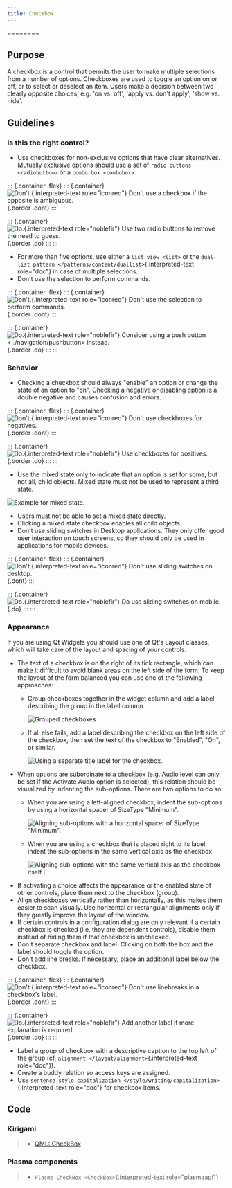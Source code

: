 ```yaml
---
title: Checkbox
---
```

========

Purpose
-------

A checkbox is a control that permits the user to make multiple
selections from a number of options. Checkboxes are used to toggle an
option on or off, or to select or deselect an item. Users make a
decision between two clearly opposite choices, e.g. \'on vs. off\',
\'apply vs. don\'t apply\', \'show vs. hide\'.

Guidelines
----------

### Is this the right control?

-   Use checkboxes for non-exclusive options that have clear
    alternatives. Mutually exclusive options should use a set of
    `radio buttons <radiobutton>` or a
    `combo box <combobox>`.

::: {.container .flex}
::: {.container}
![`Don't.`{.interpreted-text role="iconred"} Don\'t use a checkbox if
the opposite is ambiguous.](/hig/Ambiguous_Opposite_Bad.qml.png){.border
.dont}
:::

::: {.container}
![`Do.`{.interpreted-text role="noblefir"} Use two radio buttons to
remove the need to guess.](/hig/Ambiguous_Opposite_Good.qml.png){.border
.do}
:::
:::

-   For more than five options, use either a
    `list view <list>` or the
    `dual-list pattern </patterns/content/duallist>`{.interpreted-text
    role="doc"} in case of multiple selections.
-   Don\'t use the selection to perform commands.

::: {.container .flex}
::: {.container}
![`Don't.`{.interpreted-text role="iconred"} Don\'t use the selection to
perform commands.](/hig/No_Command_2_Bad.qml.png){.border .dont}
:::

::: {.container}
![`Do.`{.interpreted-text role="noblefir"} Consider using a
`push button <../navigation/pushbutton>`
instead.](/hig/No_Command_2_Good.qml.png){.border .do}
:::
:::

### Behavior

-   Checking a checkbox should always \"enable\" an option or change the
    state of an option to \"on\". Checking a negative or disabling
    option is a double negative and causes confusion and errors.

::: {.container .flex}
::: {.container}
![`Don't.`{.interpreted-text role="iconred"} Don\'t use checkboxes for
negatives.](/hig/Checkbox_Enable_Bad.qml.png){.border .dont}
:::

::: {.container}
![`Do.`{.interpreted-text role="noblefir"} Use checkboxes for
positives.](/hig/Checkbox_Enable_Good.qml.png){.border .do}
:::
:::

-   Use the mixed state only to indicate that an option is set for some,
    but not all, child objects. Mixed state must not be used to
    represent a third state.

![Example for mixed state.](/hig/Checkbox_Mixed_State.qml.png)

-   Users must not be able to set a mixed state directly.
-   Clicking a mixed state checkbox enables all child objects.
-   Don\'t use sliding switches in Desktop applications. They only offer
    good user interaction on touch screens, so they should only be used
    in applications for mobile devices.

::: {.container .flex}
::: {.container}
![`Don't.`{.interpreted-text role="iconred"} Don\'t use sliding switches
on desktop.](/hig/Checkbox_Switch_Desktop.qml.png){.dont}
:::

::: {.container}
![`Do.`{.interpreted-text role="noblefir"} Do use sliding switches on
mobile.](/hig/Checkbox_Switch_Mobile.qml.png){.do}
:::
:::

### Appearance

If you are using Qt Widgets you should use one of Qt\'s Layout classes,
which will take care of the layout and spacing of your controls.

-   The text of a checkbox is on the right of its tick rectangle, which
    can make it difficult to avoid blank areas on the left side of the
    form. To keep the layout of the form balanced you can use one of the
    following approaches:
    -   Group checkboxes together in the widget column and add a label
        describing the group in the label column.

        ![Grouped checkboxes](/hig/Grouped_checkboxes.qml.png)

    -   If all else fails, add a label describing the checkbox on the
        left side of the checkbox, then set the text of the checkbox to
        \"Enabled\", \"On\", or similar.

        ![Using a separate title label for the checkbox.](/hig/Checkbox_separate_label.qml.png)
-   When options are subordinate to a checkbox (e.g. Audio level can
    only be set if the Activate Audio option is selected), this relation
    should be visualized by indenting the sub-options. There are two
    options to do so:
    -   When you are using a left-aligned checkbox, indent the
        sub-options by using a horizontal spacer of SizeType
        \"Minimum\".

        ![Aligning sub-options with a horizontal spacer of SizeType \"Minimum\".](/hig/Suboption_spacer.qml.png)

    -   When you are using a checkbox that is placed right to its label,
        indent the sub-options in the same vertical axis as the
        checkbox.

        ![Aligning sub-options with the same vertical axis as the
        checkbox itself.\|](/hig/Suboption_right.qml.png)
-   If activating a choice affects the appearance or the enabled state
    of other controls, place them next to the checkbox (group).
-   Align checkboxes vertically rather than horizontally, as this makes
    them easier to scan visually. Use horizontal or rectangular
    alignments only if they greatly improve the layout of the window.
-   If certain controls in a configuration dialog are only relevant if a
    certain checkbox is checked (i.e. they are dependent controls),
    disable them instead of hiding them if that checkbox is unchecked.
-   Don\'t separate checkbox and label. Clicking on both the box and the
    label should toggle the option.
-   Don\'t add line breaks. If necessary, place an additional label
    below the checkbox.

::: {.container .flex}
::: {.container}
![`Don't.`{.interpreted-text role="iconred"} Don\'t use linebreaks in a
checkbox\'s label.](/hig/Checkbox_Alignment_Bad.qml.png){.border .dont}
:::

::: {.container}
![`Do.`{.interpreted-text role="noblefir"} Add another label if more
explanation is required.](/hig/Checkbox_Alignment_Good.qml.png){.border
.do}
:::
:::

-   Label a group of checkbox with a descriptive caption to the top left
    of the group (cf. `alignment </layout/alignment>`{.interpreted-text
    role="doc"}).
-   Create a buddy relation so access keys are assigned.
-   Use
    `sentence style capitalization </style/writing/capitalization>`{.interpreted-text
    role="doc"} for checkbox items.

Code
----

### Kirigami

> -   [QML:
>     CheckBox](https://doc.qt.io/qt-5/qml-qtquick-controls-checkbox.html)

### Plasma components

> -   `Plasma CheckBox <CheckBox>`{.interpreted-text role="plasmaapi"}
